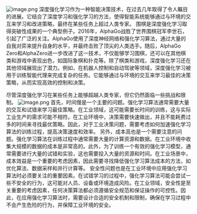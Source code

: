 ![image.png](https://cdn.nlark.com/yuque/0/2024/png/12763465/1715852258487-b0fdceb9-e705-4aee-87ef-fdd396c17666.png#averageHue=%23c9d2d9&clientId=ubed5705f-bedc-4&from=paste&height=236&id=u66a7133a&originHeight=943&originWidth=2680&originalType=binary&ratio=1.5&rotation=0&showTitle=false&size=2935322&status=done&style=none&taskId=uf9ee68d1-9ffe-46aa-92e4-1c1e79e8ff2&title=&width=670)
深度强化学习作为一种智能决策技术，在过去几年取得了令人瞩目的进展。它结合了深度学习和强化学习的方法，使得智能系统能够通过与环境的交互来学习和改进策略，最终在某些任务上超过人类专家。
围棋是深度强化学习取得突破性成果的一个典型例子。2016年，AlphaGo战胜了世界围棋冠军李世石，引起了广泛的关注。AlphaGo使用了深度神经网络和强化学习算法，通过大量的自我对弈来提升自身的水平，并最终击败了顶尖的人类选手。随后，AlphaGo Zero和AlphaZero进一步改进了这一技术，不仅能够学习围棋，还可以在其他棋类和游戏中表现出色，如国际象棋和扑克等。除了棋类和游戏，深度强化学习还在其他领域展现出了潜力。例如，在机器人控制和自动驾驶等领域，深度强化学习被用于训练智能代理来完成复杂的任务。它能够通过与环境的交互来学习最佳的决策策略，从而实现高效的控制和决策。

尽管深度强化学习在某些任务上能够超越人类专家，但它仍然面临一些挑战和限制。
![image.png](https://cdn.nlark.com/yuque/0/2024/png/12763465/1715852389463-2d92d9e0-d3d6-4f5a-9f08-dcf3e595609a.png#averageHue=%23dee9f0&clientId=ubed5705f-bedc-4&from=paste&height=301&id=is049&originHeight=1203&originWidth=2633&originalType=binary&ratio=1.5&rotation=0&showTitle=false&size=1393650&status=done&style=none&taskId=u99d67464-422e-4ded-9df0-60be44a1ddb&title=&width=658)
首先，时间慢是一个主要的问题。强化学习算法通常需要大量的交互和试错来学习最佳策略。在工业领域，这可能需要长时间的训练，这与实际工业生产的需求可能不相符。在工业环境中，决策需要快速做出，并且不能耗费过多的时间来寻找最优策略。因此，对于工业决策问题，需要考虑如何加速强化学习算法的训练过程，提高决策速度和效率。
另外，成本高也是一个需要注意的问题。强化学习算法在训练过程中通常需要大量的计算资源和数据。在工业环境中收集大规模的数据的成本是非常高的。此外，为了训练一个有效的强化学习模型，通常需要进行大量的试错和实验，这也需要投入大量的资源和时间。在工业场景中，成本效益是一个重要的考虑因素，因此需要寻找降低强化学习算法成本的方法，如优化算法、数据采样和并行计算等。
安全性问题也是在工业环境中应用强化学习算法时必须要关注的重要因素。在试错学习的过程中，强化学习算法可能会尝试一些不安全的行为，这可能对人员、设备或环境造成风险。在工业领域，安全性是至关重要的考虑因素，任何决策算法都必须遵循安全规范和保证操作的可控性。因此，在应用强化学习算法时，需要设计合适的安全机制和限制，确保在学习过程中不会产生危险的行为，并保障工业环境的安全。

